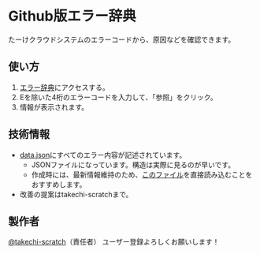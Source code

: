 # Github版エラー辞典
たーけクラウドシステムのエラーコードから、原因などを確認できます。

## 使い方
1. [エラー辞典](https://takechi-scratch.github.io/cs_error-dictionary/)にアクセスする。
2. Eを除いた4桁のエラーコードを入力して、「参照」をクリック。
3. 情報が表示されます。

## 技術情報
- [data.json](https://github.com/t-cloudsystem/error-dictionary/blob/main/error/data.json)にすべてのエラー内容が記述されています。
  - JSONファイルになっています。構造は実際に見るのが早いです。
  - 作成時には、最新情報維持のため、[このファイル](https://t-cloudsystem.github.io/error-dictionary/error/data.json)を直接読み込むことをおすすめします。
- 改善の提案はtakechi-scratchまで。

## 製作者
[@takechi-scratch](https://github.com/takechi-scratch)（責任者）
ユーザー登録よろしくお願いします！